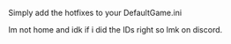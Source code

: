 Simply add the hotfixes to your DefaultGame.ini

Im not home and idk if i did the IDs right so lmk on discord.
